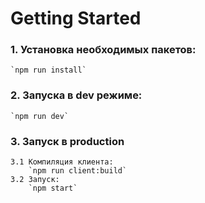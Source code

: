 # Getting Started

### 1. Установка необходимых пакетов:
	`npm run install`

### 2. Запуска в dev режиме:
	`npm run dev`  

### 3. Запуск в production
	3.1 Компиляция клиента:
		`npm run client:build`
	3.2 Запуск:
		`npm start`